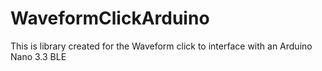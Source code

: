 # WaveformClickArduino
This is library created for the Waveform click to interface with an Arduino Nano 3.3 BLE
